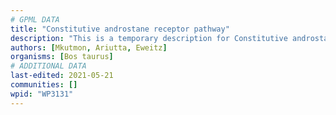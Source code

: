 ```yaml
---
# GPML DATA
title: "Constitutive androstane receptor pathway"
description: "This is a temporary description for Constitutive androstane receptor pathway"
authors: [Mkutmon, Ariutta, Eweitz]
organisms: [Bos taurus]
# ADDITIONAL DATA
last-edited: 2021-05-21
communities: []
wpid: "WP3131"
---
```

